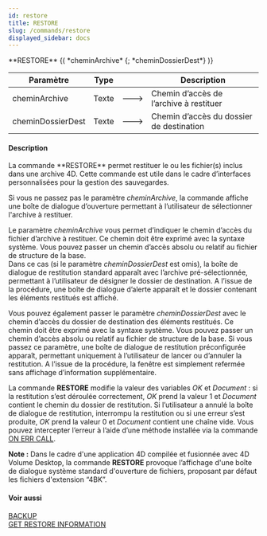 ```yaml
---
id: restore
title: RESTORE
slug: /commands/restore
displayed_sidebar: docs
---
```


<!--REF #_command_.RESTORE.Syntax-->**RESTORE** {( *cheminArchive* {; *cheminDossierDest*} )}<!-- END REF-->
<!--REF #_command_.RESTORE.Params-->
| Paramètre | Type |  | Description |
| --- | --- | --- | --- |
| cheminArchive | Texte | &#x1F852; | Chemin d’accès de l’archive à restituer |
| cheminDossierDest | Texte | &#x1F852; | Chemin d’accès du dossier de destination |

<!-- END REF-->

#### Description 

<!--REF #_command_.RESTORE.Summary-->La commande **RESTORE** permet restituer le ou les fichier(s) inclus dans une archive 4D.<!-- END REF--> Cette commande est utile dans le cadre d’interfaces personnalisées pour la gestion des sauvegardes. 

Si vous ne passez pas le paramètre *cheminArchive*, la commande affiche une boîte de dialogue d’ouverture permettant à l’utilisateur de sélectionner l'archive à restituer.

Le paramètre *cheminArchive* vous permet d’indiquer le chemin d’accès du fichier d’archive à restituer. Ce chemin doit être exprimé avec la syntaxe système. Vous pouvez passer un chemin d’accès absolu ou relatif au fichier de structure de la base.   
Dans ce cas (si le paramètre *cheminDossierDest* est omis), la boîte de dialogue de restitution standard apparaît avec l’archive pré-sélectionnée, permettant à l’utilisateur de désigner le dossier de destination. A l’issue de la procédure, une boîte de dialogue d’alerte apparaît et le dossier contenant les éléments restitués est affiché. 

Vous pouvez également passer le paramètre *cheminDossierDest* avec le chemin d’accès du dossier de destination des éléments restitués. Ce chemin doit être exprimé avec la syntaxe système. Vous pouvez passer un chemin d’accès absolu ou relatif au fichier de structure de la base. Si vous passez ce paramètre, une boîte de dialogue de restitution préconfigurée apparaît, permettant uniquement à l’utilisateur de lancer ou d’annuler la restitution. A l’issue de la procédure, la fenêtre est simplement refermée sans affichage d’information supplémentaire. 

La commande **RESTORE** modifie la valeur des variables *OK* et *Document* : si la restitution s’est déroulée correctement, *OK* prend la valeur 1 et *Document* contient le chemin du dossier de restitution. Si l’utilisateur a annulé la boîte de dialogue de restitution, interrompu la restitution ou si une erreur s’est produite, *OK* prend la valeur 0 et *Document* contient une chaîne vide. Vous pouvez intercepter l’erreur à l’aide d’une méthode installée via la commande [ON ERR CALL](on-err-call.md).

**Note :** Dans le cadre d'une application 4D compilée et fusionnée avec 4D Volume Desktop, la commande **RESTORE** provoque l’affichage d'une boîte de dialogue système standard d'ouverture de fichiers, proposant par défaut les fichiers d'extension “4BK”.

#### Voir aussi 

[BACKUP](backup.md)  
[GET RESTORE INFORMATION](get-restore-information.md)  